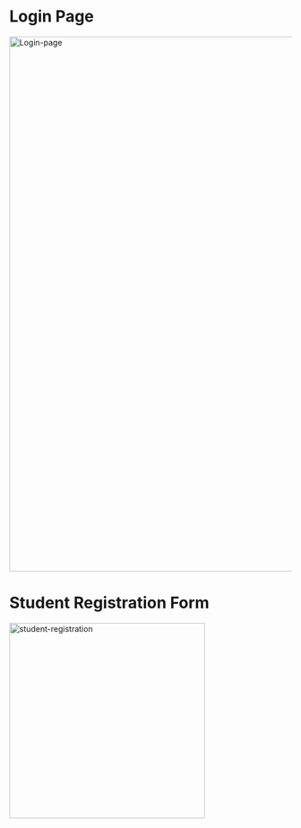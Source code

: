 # Login Page
<img width="955" alt="Login-page" src="https://github.com/BasavarajAili1/Web-Dev-Practice/assets/112578014/48ea68f6-7f89-4c93-b8ff-0f97b674e8ab">

# Student Registration Form
<img width="349" alt="student-registration" src="https://github.com/BasavarajAili1/Web-Dev-Practice/assets/112578014/aa0cce27-a327-4100-8910-15f886e9c8bd">
